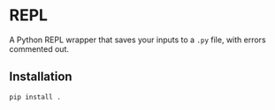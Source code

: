 # REPL

A Python REPL wrapper that saves your inputs to a `.py` file, with errors commented out.

## Installation

```bash
pip install .
